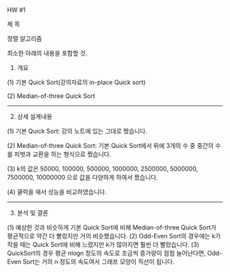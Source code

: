 HW #1

제     목

정렬 알고리즘

최소한 아래의 내용을 포함할 것.
1. 개요

>

  (1) 기본 Quick Sort(강의자료의 in-place Quick sort)
  
  (2) Median-of-three Quick Sort

---------------------
2. 상세 설계내용

>

  (1) 기본 Quick Sort: 강의 노트에 있는 그대로 짰습니다.
  
  (2) Median-of-three Quick Sort: 기본 Quick Sort에서 뒤에 3개의 수 중 중간의 수를 피벗과 교환을 하는 형식으로 짰습니다.
  
  (3) k의 값은 50000, 100000, 500000, 1000000, 2500000, 5000000, 7500000, 10000000 으로 값을 다양하게 하여서 짰습니다.
  
  (4) 쿨럭을 재서 성능을 비교하였습니다.
 
------------------
3. 분석 및 결론

>

  (1) 예상한 것과 비슷하게 기본 Quick Sort에 비해 Median-of-three Quick Sort가 평균적으로 약간 더 빨랐지만 거의 비슷했습니다.
  (2) Odd-Even Sort의 경우에는 k가 작을 때는 Quick Sort에 비해 느렸지만 k가 많아지면 훨씬 더 빨랐습니다.
  (3) QuickSort의 경우 평균 nlogn 정도의 속도로 조금씩 증가량이 점점 늘어난다면, Odd-Even Sort는 거의 n 정도의 속도여서 그래프 모양이 직선이 됩니다.

